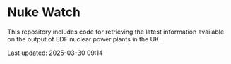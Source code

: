 # Nuke Watch

This repository includes code for retrieving the latest information available on the output of EDF nuclear power plants in the UK.

Last updated: 2025-03-30 09:14